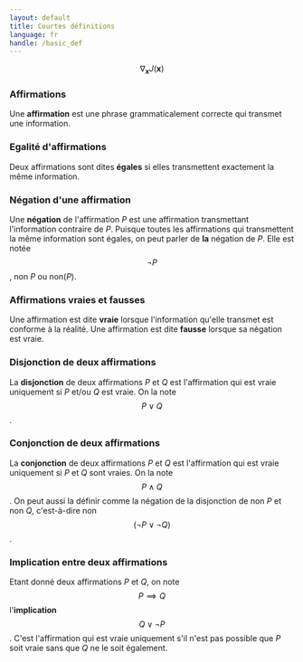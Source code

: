 ```yaml
---
layout: default
title: Courtes définitions
language: fr
handle: /basic_def
---
```


<script src="https://cdn.mathjax.org/mathjax/latest/MathJax.js?config=TeX-AMS-MML_HTMLorMML" type="text/javascript"></script>

$$ \nabla_\boldsymbol{x} J(\boldsymbol{x}) $$

### Affirmations
Une **affirmation** est une phrase grammaticalement correcte qui transmet une information.

### Egalité d'affirmations
Deux affirmations sont dites **égales** si elles transmettent exactement la même information.

### Négation d'une affirmation
Une **négation** de l'affirmation _P_ est une affirmation transmettant l'information contraire de _P_. Puisque toutes les affirmations qui transmettent la même information sont égales, on peut parler de **la** négation de _P_. Elle est notée $$\neg P$$, non _P_ ou non(_P_).

### Affirmations vraies et fausses
Une affirmation est dite **vraie** lorsque l'information qu'elle transmet est conforme à la réalité. Une affirmation est dite **fausse** lorsque sa négation est vraie.

### Disjonction de deux affirmations
La **disjonction** de deux affirmations _P_ et _Q_ est l'affirmation qui est vraie uniquement si _P_ et/ou _Q_ est vraie. On la note $$P \lor Q$$.

### Conjonction de deux affirmations
La **conjonction** de deux affirmations _P_ et _Q_ est l'affirmation qui est vraie uniquement si _P_ et _Q_ sont vraies. On la note $$P \land Q$$. On peut aussi la définir comme la négation de la disjonction de non _P_ et non _Q_, c'est-à-dire non$$(\neg P \lor \neg Q)$$.

### Implication entre deux affirmations
Etant donné deux affirmations _P_ et _Q_, on note $$P \implies Q$$ l'**implication** $$Q \lor \neg P$$. C'est l'affirmation qui est vraie uniquement s'il n'est pas possible que _P_ soit vraie sans que _Q_ ne le soit également.
